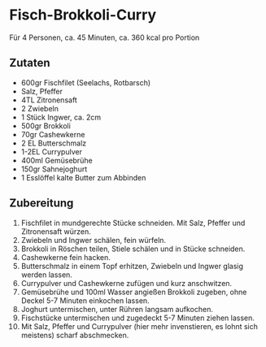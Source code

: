 # Fisch-Brokkoli-Curry

Für 4 Personen, ca. 45 Minuten, ca. 360 kcal pro Portion

## Zutaten

- 600gr Fischfilet (Seelachs, Rotbarsch)
- Salz, Pfeffer
- 4TL Zitronensaft
- 2 Zwiebeln
- 1 Stück Ingwer, ca. 2cm
- 500gr Brokkoli
- 70gr Cashewkerne
- 2 EL Butterschmalz
- 1-2EL Currypulver
- 400ml Gemüsebrühe
- 150gr Sahnejoghurt
- 1 Esslöffel kalte Butter zum Abbinden

## Zubereitung

1. Fischfilet in mundgerechte Stücke schneiden. Mit Salz, Pfeffer und Zitronensaft würzen.
1. Zwiebeln und Ingwer schälen, fein würfeln.
1. Brokkoli in Röschen teilen, Stiele schälen und in Stücke schneiden.
1. Cashewkerne fein hacken.
1. Butterschmalz in einem Topf erhitzen, Zwiebeln und Ingwer glasig werden lassen.
1. Currypulver und Cashewkerne zufügen und kurz anschwitzen.
1. Gemüsebrühe und 100ml Wasser angießen Brokkoli zugeben, ohne Deckel 5-7 Minuten einkochen lassen.
1. Joghurt untermischen, unter Rühren langsam aufkochen.
1. Fischstücke untermischen und zugedeckt 5-7 Minuten ziehen lassen.
1. Mit Salz, Pfeffer und Currypulver (hier mehr invenstieren, es lohnt sich meistens) scharf abschmecken.
